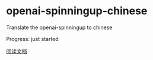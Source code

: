 # openai-spinningup-chinese
Translate the openai-spinningup to chinese

Progress: just started

[阅读文档](https://openai-spinningup-chinese.readthedocs.io/zh_CN/latest/index.html)
